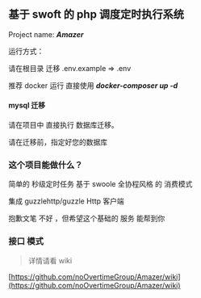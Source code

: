 ## 基于 swoft 的 php 调度定时执行系统

Project name: ***Amazer***  

运行方式：

请在根目录 迁移 .env.example => .env

推荐 docker 运行 直接使用 ***docker-composer up -d***

#### mysql 迁移 

请在项目中 直接执行 数据库迁移。

请在迁移前，指定好您的数据库  


### 这个项目能做什么？

简单的 秒级定时任务 基于 swoole 全协程风格 的 消费模式

集成 guzzlehttp/guzzle Http 客户端

抱歉文笔 不好 ，但希望这个基础的 服务 能帮到你

### 接口 模式 

> 详情请看 wiki 

[https://github.com/noOvertimeGroup/Amazer/wiki](https://github.com/noOvertimeGroup/Amazer/wiki)

